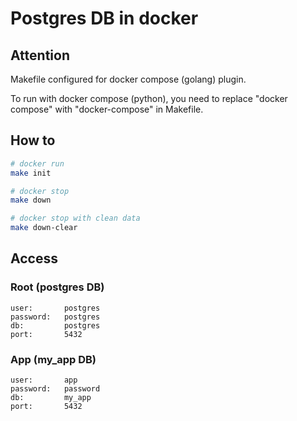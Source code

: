 # Postgres DB in docker

## Attention
Makefile configured for docker compose (golang) plugin.

To run with docker compose (python),
you need to replace "docker compose" with "docker-compose" in Makefile.

## How to
```bash
# docker run
make init
```

```bash
# docker stop
make down
```

```bash
# docker stop with clean data
make down-clear
```

## Access
### Root (postgres DB)
```
user:       postgres
password:   postgres
db:         postgres
port:       5432
```

### App (my_app DB)
```
user:       app
password:   password
db:         my_app
port:       5432
```
